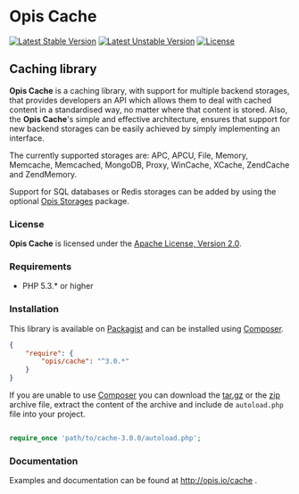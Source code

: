 Opis Cache
==============
[![Latest Stable Version](https://poser.pugx.org/opis/cache/version.png)](https://packagist.org/packages/opis/cache)
[![Latest Unstable Version](https://poser.pugx.org/opis/cache/v/unstable.png)](//packagist.org/packages/opis/cache)
[![License](https://poser.pugx.org/opis/cache/license.png)](https://packagist.org/packages/opis/cache)

Caching library
----------------
**Opis Cache** is a caching library, with support for multiple backend storages, that provides developers an API which allows
them to deal with cached content in a standardised way, no matter where that content is stored. Also, the **Opis Cache**'s
simple and effective architecture, ensures that support for new backend storages can be easily achieved
by simply implementing an interface.

The currently supported storages are: APC, APCU, File, Memory, Memcache, Memcached, MongoDB, Proxy, WinCache, XCache, ZendCache and ZendMemory.

Support for SQL databases or Redis storages can be added by using the optional [Opis Storages](https://github.com/opis/storages)
package.

### License

**Opis Cache** is licensed under the [Apache License, Version 2.0](http://www.apache.org/licenses/LICENSE-2.0). 

### Requirements

* PHP 5.3.* or higher

### Installation

This library is available on [Packagist](https://packagist.org/packages/opis/cache) and can be installed using [Composer](http://getcomposer.org).

```json
{
    "require": {
        "opis/cache": "^3.0.*"
    }
}
```

If you are unable to use [Composer](http://getcomposer.org) you can download the
[tar.gz](https://github.com/opis/cache/archive/3.0.0.tar.gz) or the [zip](https://github.com/opis/cache/archive/3.0.0.zip)
archive file, extract the content of the archive and include de `autoload.php` file into your project. 

```php

require_once 'path/to/cache-3.0.0/autoload.php';

```

### Documentation

Examples and documentation can be found at http://opis.io/cache .
